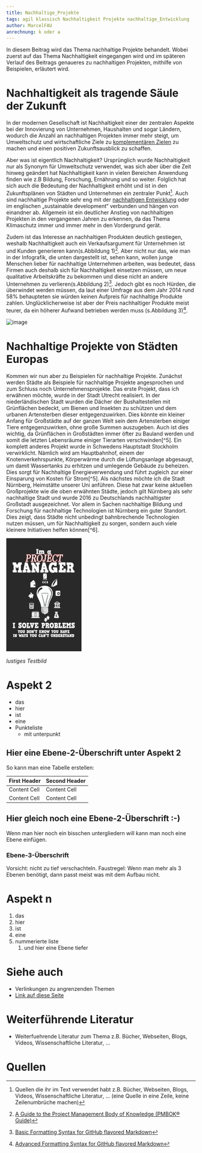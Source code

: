 ```yaml
---
title: Nachhaltige_Projekte
tags: agil klassisch Nachhaltigkeit Projekte nachhaltige_Entwicklung 
author: MarcelFAU
anrechnung: k oder a
---
```


In diesem Beitrag wird das Thema nachhaltige Projekte behandelt. Wobei zuerst auf das Thema Nachhaltigkeit eingegangen wird und im späteren Verlauf des Beitrags genaueres zu 
nachhaltigen Projekten, mithilfe von Beispielen, erläutert wird.

# Nachhaltigkeit als tragende Säule der Zukunft

In der modernen Gesellschaft ist Nachhaltigkeit einer der zentralen Aspekte bei der Innovierung von Unternehmen, Haushalten und sogar Ländern, wodurch die Anzahl an 
nachhaltigen Projekten immer mehr steigt, um Umweltschutz und wirtschaftliche Ziele zu [komplementären Zielen](https://www.rechnungswesen-verstehen.de/lexikon/komplementaere-ziele.php) zu machen und einen positiven Zukunftsausblick zu schaffen.

Aber was ist eigentlich Nachhaltigkeit? Ursprünglich wurde Nachhaltigkeit nur als Synonym für Umweltschutz verwendet, was sich aber über die Zeit hinweg geändert hat 
Nachhaltigkeit kann in vielen Bereichen Anwendung finden wie z.B Bildung, Forschung, Ernährung und so weiter. Folglich hat sich auch die Bedeutung der Nachhaltigkeit erhöht 
und ist in den Zukunftsplänen von Städten und Unternehmen ein zentraler Punkt[^1]. Auch sind nachhaltige Projekte sehr eng mit der [nachhaltigen Entwicklung](https://github.com/ManagingProjectsSuccessfully/ManagingProjectsSuccessfully.github.io/tree/main/kb/Nachhaltige_Entwicklung) oder im 
englischen „sustainable development“ verbunden und hängen von einandner ab. 
Allgemein ist ein deutlicher Anstieg von nachhaltigen Projekten in den vergangenen Jahren zu erkennen, da das Thema Klimaschutz immer und immer mehr in den Vordergrund gerät.

Zudem ist das Interesse an nachhaltigen Produkten deutlich gestiegen, weshalb Nachhaltigkeit auch ein Verkaufsargument für Unternehmen ist und Kunden generieren 
kann(s.Abbildung 1)[^2]. Aber nicht nur das, wie man in der Infografik, die unten dargestellt ist, sehen kann, wollen junge Menschen lieber für nachhaltige Unternehmen 
arbeiten, was bedeutet, dass Firmen auch deshalb sich für Nachhaltigkeit einsetzen müssen, um neue qualitative Arbeitskräfte zu bekommen und diese nicht an andere Unternehmen 
zu verlieren(s.Abbildung 2)[^3]. Jedoch gibt es 
noch Hürden, die überwindet werden müssen, da laut einer Umfrage aus dem Jahr 2014 rund 58% behaupteten sie würden keinen Aufpreis für nachhaltige Produkte zahlen. 
Unglücklicherweise ist aber der Preis nachhaltiger Produkte meist teurer, da ein höherer Aufwand betrieben werden muss (s.Abbildung 3)[^4]. 

![image](https://user-images.githubusercontent.com/92987986/142769796-913730a0-c613-4edb-a731-37687f066f84.png)


# Nachhaltige Projekte von Städten Europas  

Kommen wir nun aber zu Beispielen für nachhaltige Projekte. Zunächst werden Städte als Beispiele für nachhaltige Projekte angesprochen und zum Schluss noch Unternehmensprojekte. Das erste Projekt, dass ich erwähnen möchte, wurde in der Stadt Utrecht realisiert. In der niederländischen Stadt wurden die Dächer der Bushaltestellen mit Grünflächen bedeckt, um Bienen und Insekten zu schützen und dem urbanen Artensterben dieser entgegenzuwirken. Dies könnte ein kleiner Anfang für Großstädte auf der ganzen Welt sein dem Artensterben einiger Tiere entgegenzuwirken, ohne große Summen auszugeben. Auch ist dies wichtig, da Grünflächen in Großstädten immer öfter zu Bauland werden und somit die letzten Lebensräume einiger Tierarten verschwinden[^5].
Ein komplett anderes Projekt wurde in Schwedens Hauptstadt Stockholm verwirklicht. Nämlich wird am Hauptbahnhof, einem der Knotenverkehrspunkte, Körperwärme durch die Lüftungsanlage abgesaugt, um damit Wassertanks zu erhitzen und umlegende Gebäude zu beheizen. Dies sorgt für Nachhaltige Energieverwendung und führt zugleich zur einer Einsparung von Kosten für Strom[^5].
Als nächstes möchte ich die Stadt Nürnberg, Heimstätte unserer Uni anführen. Diese hat zwar keine aktuellen Großprojekte wie die oben erwähnten Städte, jedoch gilt Nürnberg als sehr nachhaltige Stadt und wurde 2016 zu Deutschlands nachhaltigster Großstadt ausgezeichnet. Vor allem in Sachen nachhaltige Bildung und Forschung für nachhaltige Technologien ist Nürnberg ein guter Standort. Dies zeigt, dass Städte nicht unbedingt bahnbrechende Technologien nutzen müssen, um für Nachhaltigkeit zu sorgen, sondern auch viele kleinere Initiativen helfen können[^6].
 

![Beispielabbildung](Nachhaltige_Projekte/test-file.jpg)

*lustiges Testbild*

# Aspekt 2

* das
* hier 
* ist
* eine 
* Punkteliste
  - mit unterpunkt

## Hier eine Ebene-2-Überschrift unter Aspekt 2

So kann man eine Tabelle erstellen:

| First Header  | Second Header |
| ------------- | ------------- |
| Content Cell  | Content Cell  |
| Content Cell  | Content Cell  |

## Hier gleich noch eine Ebene-2-Überschrift :-)

Wenn man hier noch ein bisschen untergliedern will kann man noch eine Ebene einfügen.

### Ebene-3-Überschrift

Vorsicht: nicht zu tief verschachteln. Faustregel: Wenn man mehr als 3 
Ebenen benötigt, dann passt meist was mit dem Aufbau nicht.

# Aspekt n

1. das
2. hier 
4. ist 
4. eine
7. nummerierte liste
   1. und hier eine Ebene tiefer


# Siehe auch

* Verlinkungen zu angrenzenden Themen
* [Link auf diese Seite](Nachhaltige_Projekte.md)

# Weiterführende Literatur

* Weiterfuehrende Literatur zum Thema z.B. Bücher, Webseiten, Blogs, Videos, Wissenschaftliche Literatur, ...

# Quellen

[^1]: Quellen die ihr im Text verwendet habt z.B. Bücher, Webseiten, Blogs, Videos, Wissenschaftliche Literatur, ... (eine Quelle in eine Zeile, keine Zeilenumbrüche machen)
[^2]: [A Guide to the Project Management Body of Knowledge (PMBOK® Guide)](https://www.pmi.org/pmbok-guide-standards/foundational/PMBOK)
[^3]: [Basic Formatting Syntax for GitHub flavored Markdown](https://docs.github.com/en/github/writing-on-github/getting-started-with-writing-and-formatting-on-github/basic-writing-and-formatting-syntax)
[^4]: [Advanced Formatting Syntax for GitHub flavored Markdown](https://docs.github.com/en/github/writing-on-github/working-with-advanced-formatting/organizing-information-with-tables)

